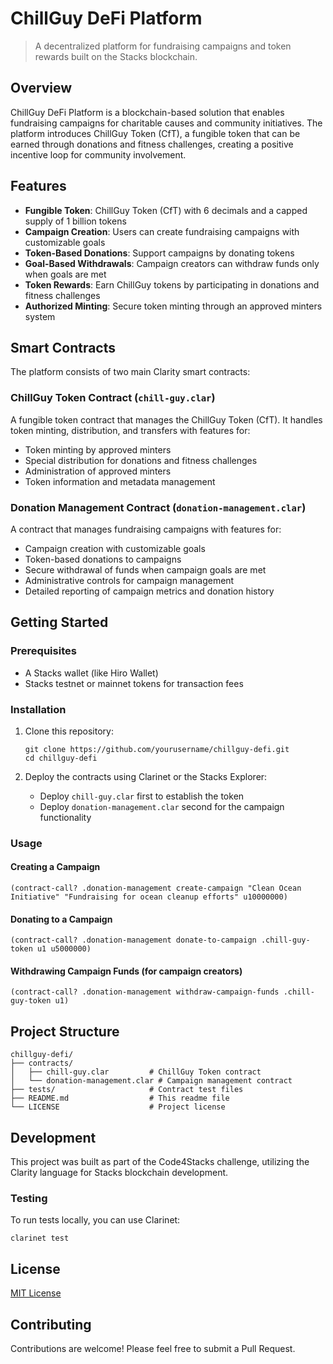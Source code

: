 # ChillGuy DeFi Platform

> A decentralized platform for fundraising campaigns and token rewards built on the Stacks blockchain.

## Overview

ChillGuy DeFi Platform is a blockchain-based solution that enables fundraising campaigns for charitable causes and community initiatives. The platform introduces ChillGuy Token (CfT), a fungible token that can be earned through donations and fitness challenges, creating a positive incentive loop for community involvement.

## Features

- **Fungible Token**: ChillGuy Token (CfT) with 6 decimals and a capped supply of 1 billion tokens
- **Campaign Creation**: Users can create fundraising campaigns with customizable goals
- **Token-Based Donations**: Support campaigns by donating tokens
- **Goal-Based Withdrawals**: Campaign creators can withdraw funds only when goals are met
- **Token Rewards**: Earn ChillGuy tokens by participating in donations and fitness challenges
- **Authorized Minting**: Secure token minting through an approved minters system

## Smart Contracts

The platform consists of two main Clarity smart contracts:

### ChillGuy Token Contract (`chill-guy.clar`)

A fungible token contract that manages the ChillGuy Token (CfT). It handles token minting, distribution, and transfers with features for:

- Token minting by approved minters
- Special distribution for donations and fitness challenges
- Administration of approved minters
- Token information and metadata management

### Donation Management Contract (`donation-management.clar`)

A contract that manages fundraising campaigns with features for:

- Campaign creation with customizable goals
- Token-based donations to campaigns
- Secure withdrawal of funds when campaign goals are met
- Administrative controls for campaign management
- Detailed reporting of campaign metrics and donation history

## Getting Started

### Prerequisites

- A Stacks wallet (like Hiro Wallet)
- Stacks testnet or mainnet tokens for transaction fees

### Installation

1. Clone this repository:
   ```
   git clone https://github.com/yourusername/chillguy-defi.git
   cd chillguy-defi
   ```

2. Deploy the contracts using Clarinet or the Stacks Explorer:
   - Deploy `chill-guy.clar` first to establish the token
   - Deploy `donation-management.clar` second for the campaign functionality

### Usage

#### Creating a Campaign

```clarity
(contract-call? .donation-management create-campaign "Clean Ocean Initiative" "Fundraising for ocean cleanup efforts" u10000000)
```

#### Donating to a Campaign

```clarity
(contract-call? .donation-management donate-to-campaign .chill-guy-token u1 u5000000)
```

#### Withdrawing Campaign Funds (for campaign creators)

```clarity
(contract-call? .donation-management withdraw-campaign-funds .chill-guy-token u1)
```

## Project Structure

```
chillguy-defi/
├── contracts/
│   ├── chill-guy.clar         # ChillGuy Token contract
│   └── donation-management.clar # Campaign management contract
├── tests/                     # Contract test files
├── README.md                  # This readme file
└── LICENSE                    # Project license
```

## Development

This project was built as part of the Code4Stacks challenge, utilizing the Clarity language for Stacks blockchain development.

### Testing

To run tests locally, you can use Clarinet:

```
clarinet test
```

## License

[MIT License](LICENSE)

## Contributing

Contributions are welcome! Please feel free to submit a Pull Request.